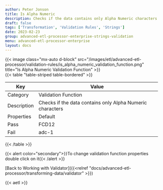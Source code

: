 ```yaml
---
author: Peter Jonson
title: Is Alpha Numeric
description: Checks if the data contains only Alpha Numeric characters
draft: false
tags: ['Transformation', 'Validation Rules', 'Strings']
date: 2023-02-23
group: advanced-etl-processor-enterprise-strings-validation
menu: advanced-etl-processor-enterprise
layout: docs
---
```


{{< image class="mx-auto d-block"  src="/images/etl/advanced-etl-processor/validation-rules/is_alpha_numeric_validation_function.png" title="Is Alpha Numeric Validation Function" >}}
\
{{< table "table-striped table-bordered" >}}

| Key         | Value                                                     |
| ----------- | --------------------------------------------------------- |
| Category    | Validation Function                                       |
| Description | Checks if the data contains only Alpha Numeric characters |
| Properties  | Default                                                   |
| Pass        | FCD12                                                     |
| Fail        | adc-1                                                     |

{{< /table >}}

{{< alert color="secondary">}}To change validation function properties double click on it{{< /alert >}}

[Back to Working with Validator]({{<relref "docs/advanced-etl-processor/transforming-data/validator" >}})

{{< aetl >}}
